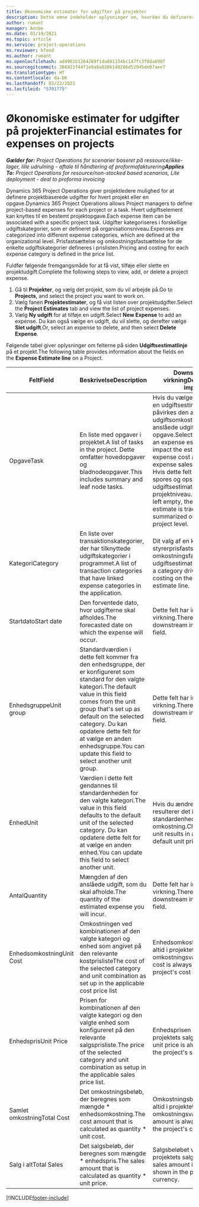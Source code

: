 ```yaml
---
title: Økonomiske estimater for udgifter på projekter
description: Dette emne indeholder oplysninger om, hvordan du definerer eller estimerer projektbaserede udgifter.
author: rumant
manager: Annbe
ms.date: 03/19/2021
ms.topic: article
ms.service: project-operations
ms.reviewer: kfend
ms.author: rumant
ms.openlocfilehash: ad4901b1264289f1da881154bc147fc3f8da698f
ms.sourcegitcommit: 386921f44f1e9a8a828b140206d52945de07aee7
ms.translationtype: HT
ms.contentlocale: da-DK
ms.lasthandoff: 03/22/2021
ms.locfileid: "5701775"
---
```

# <a name="financial-estimates-for-expenses-on-projects"></a><span data-ttu-id="452b9-103">Økonomiske estimater for udgifter på projekter</span><span class="sxs-lookup"><span data-stu-id="452b9-103">Financial estimates for expenses on projects</span></span>
<span data-ttu-id="452b9-104">_**Gælder for:** Project Operations for scenarier baseret på ressource/ikke-lager, lille udrulning - aftale til håndtering af proformafakturering_</span><span class="sxs-lookup"><span data-stu-id="452b9-104">_**Applies To:** Project Operations for resource/non-stocked based scenarios, Lite deployment - deal to proforma invoicing_</span></span>

<span data-ttu-id="452b9-105">Dynamics 365 Project Operations giver projektledere mulighed for at definere projektbaserede udgifter for hvert projekt eller en opgave.</span><span class="sxs-lookup"><span data-stu-id="452b9-105">Dynamics 365 Project Operations allows Project managers to define project-based expenses for each project or a task.</span></span> <span data-ttu-id="452b9-106">Hvert udgiftselement kan knyttes til en bestemt projektopgave.</span><span class="sxs-lookup"><span data-stu-id="452b9-106">Each expense item can be associated with a specific project task.</span></span> <span data-ttu-id="452b9-107">Udgifter kategoriseres i forskellige udgiftskategorier, som er defineret på organisationsniveau.</span><span class="sxs-lookup"><span data-stu-id="452b9-107">Expenses are categorized into different expense categories, which are defined at the organizational level.</span></span> <span data-ttu-id="452b9-108">Prisfastsættelse og omkostningsfastsættelse for de enkelte udgiftskategorier defineres i prislisten.</span><span class="sxs-lookup"><span data-stu-id="452b9-108">Pricing and costing for each expense category is defined in the price list.</span></span> 

<span data-ttu-id="452b9-109">Fuldfør følgende fremgangsmåde for at få vist, tilføje eller slette en projektudgift.</span><span class="sxs-lookup"><span data-stu-id="452b9-109">Complete the following steps to view, add, or delete a project expense.</span></span>

1. <span data-ttu-id="452b9-110">Gå til **Projekter**, og vælg det projekt, som du vil arbejde på.</span><span class="sxs-lookup"><span data-stu-id="452b9-110">Go to **Projects**, and select the project you want to work on.</span></span>
2. <span data-ttu-id="452b9-111">Vælg fanen **Projektestimater**, og få vist listen over projektudgifter.</span><span class="sxs-lookup"><span data-stu-id="452b9-111">Select the **Project Estimates** tab and view the list of project expenses.</span></span>
3. <span data-ttu-id="452b9-112">Vælg **Ny udgift** for at tilføje en udgift.</span><span class="sxs-lookup"><span data-stu-id="452b9-112">Select **New Expense** to add an expense.</span></span> <span data-ttu-id="452b9-113">Du kan også vælge en udgift, du vil slette, og derefter vælge **Slet udgift**.</span><span class="sxs-lookup"><span data-stu-id="452b9-113">Or, select an expense to delete, and then select **Delete Expense**.</span></span>

<span data-ttu-id="452b9-114">Følgende tabel giver oplysninger om felterne på siden **Udgiftsestimatlinje** på et projekt.</span><span class="sxs-lookup"><span data-stu-id="452b9-114">The following table provides information about the fields on the **Expense Estimate line** on a Project.</span></span> 

| <span data-ttu-id="452b9-115">**Felt**</span><span class="sxs-lookup"><span data-stu-id="452b9-115">**Field**</span></span> | <span data-ttu-id="452b9-116">**Beskrivelse**</span><span class="sxs-lookup"><span data-stu-id="452b9-116">**Description**</span></span> | <span data-ttu-id="452b9-117">**Downstream-virkning**</span><span class="sxs-lookup"><span data-stu-id="452b9-117">**Downstream impact**</span></span> |
| --- | --- | --- |
| <span data-ttu-id="452b9-118">Opgave</span><span class="sxs-lookup"><span data-stu-id="452b9-118">Task</span></span> | <span data-ttu-id="452b9-119">En liste med opgaver i projektet.</span><span class="sxs-lookup"><span data-stu-id="452b9-119">A list of tasks in the project.</span></span> <span data-ttu-id="452b9-120">Dette omfatter hovedopgaver og bladnodeopgaver.</span><span class="sxs-lookup"><span data-stu-id="452b9-120">This includes summary and leaf node tasks.</span></span> | <span data-ttu-id="452b9-121">Hvis du vælger en opgave til en udgiftsestimatlinje, påvirkes den anslåede udgiftsomkostning og det anslåede udgiftssalg for en opgave.</span><span class="sxs-lookup"><span data-stu-id="452b9-121">Selecting a task for an expense estimate line will impact the estimated expense cost and estimated expense sales for a task.</span></span> <span data-ttu-id="452b9-122">Hvis dette felt ikke udfyldes, spores og opsummeres udgiftsestimatet kun på projektniveau.</span><span class="sxs-lookup"><span data-stu-id="452b9-122">If this field is left empty, the expense estimate is tracked and summarized only at the project level.</span></span> |
| <span data-ttu-id="452b9-123">Kategori</span><span class="sxs-lookup"><span data-stu-id="452b9-123">Category</span></span> | <span data-ttu-id="452b9-124">En liste over transaktionskategorier, der har tilknyttede udgiftskategorier i programmet.</span><span class="sxs-lookup"><span data-stu-id="452b9-124">A list of transaction categories that have linked expense categories in the application.</span></span> | <span data-ttu-id="452b9-125">Dit valg af en kategori styrerprisfastsættelse og omkostningsfastsættelse på udgiftsestimatlinjen.</span><span class="sxs-lookup"><span data-stu-id="452b9-125">Selecting a category drives pricing and costing on the expense estimate line.</span></span> |
| <span data-ttu-id="452b9-126">Startdato</span><span class="sxs-lookup"><span data-stu-id="452b9-126">Start date</span></span> | <span data-ttu-id="452b9-127">Den forventede dato, hvor udgifterne skal afholdes.</span><span class="sxs-lookup"><span data-stu-id="452b9-127">The forecasted date on which the expense will occur.</span></span> | <span data-ttu-id="452b9-128">Dette felt har ingen afledt virkning.</span><span class="sxs-lookup"><span data-stu-id="452b9-128">There is no downstream impact for this field.</span></span> |
| <span data-ttu-id="452b9-129">Enhedsgruppe</span><span class="sxs-lookup"><span data-stu-id="452b9-129">Unit group</span></span> | <span data-ttu-id="452b9-130">Standardværdien i dette felt kommer fra den enhedsgruppe, der er konfigureret som standard for den valgte kategori.</span><span class="sxs-lookup"><span data-stu-id="452b9-130">The default value in this field comes from the unit group that's set up as default on the selected category.</span></span> <span data-ttu-id="452b9-131">Du kan opdatere dette felt for at vælge en anden enhedsgruppe.</span><span class="sxs-lookup"><span data-stu-id="452b9-131">You can update this field to select another unit group.</span></span> | <span data-ttu-id="452b9-132">Dette felt har ingen afledt virkning.</span><span class="sxs-lookup"><span data-stu-id="452b9-132">There is no downstream impact for this field.</span></span> |
| <span data-ttu-id="452b9-133">Enhed</span><span class="sxs-lookup"><span data-stu-id="452b9-133">Unit</span></span> | <span data-ttu-id="452b9-134">Værdien i dette felt gendannes til standardenheden for den valgte kategori.</span><span class="sxs-lookup"><span data-stu-id="452b9-134">The value in this field defaults to the default unit of the selected category.</span></span> <span data-ttu-id="452b9-135">Du kan opdatere dette felt for at vælge en anden enhed.</span><span class="sxs-lookup"><span data-stu-id="452b9-135">You can update this field to select another unit.</span></span> | <span data-ttu-id="452b9-136">Hvis du ændrer enheden, resulterer det i en anden standardenhedspris og -omkostning.</span><span class="sxs-lookup"><span data-stu-id="452b9-136">Changing the unit results in a different default unit price and cost.</span></span> |
| <span data-ttu-id="452b9-137">Antal</span><span class="sxs-lookup"><span data-stu-id="452b9-137">Quantity</span></span> | <span data-ttu-id="452b9-138">Mængden af den anslåede udgift, som du skal afholde.</span><span class="sxs-lookup"><span data-stu-id="452b9-138">The quantity of the estimated expense you will incur.</span></span> | <span data-ttu-id="452b9-139">Dette felt har ingen afledt virkning.</span><span class="sxs-lookup"><span data-stu-id="452b9-139">There is no downstream impact for this field.</span></span> |
| <span data-ttu-id="452b9-140">Enhedsomkostning</span><span class="sxs-lookup"><span data-stu-id="452b9-140">Unit Cost</span></span> | <span data-ttu-id="452b9-141">Omkostningen ved kombinationen af den valgte kategori og enhed som angivet på den relevante kostprisliste</span><span class="sxs-lookup"><span data-stu-id="452b9-141">The cost of the selected category and unit combination as set up in the applicable cost price list</span></span> | <span data-ttu-id="452b9-142">Enhedsomkostningen vises altid i projektets omkostningsvaluta.</span><span class="sxs-lookup"><span data-stu-id="452b9-142">The unit cost is always shown in the project's cost currency.</span></span> |
| <span data-ttu-id="452b9-143">Enhedspris</span><span class="sxs-lookup"><span data-stu-id="452b9-143">Unit Price</span></span> | <span data-ttu-id="452b9-144">Prisen for kombinationen af den valgte kategori og den valgte enhed som konfigureret på den relevante salgsprisliste.</span><span class="sxs-lookup"><span data-stu-id="452b9-144">The price of the selected category and unit combination as setup in the applicable sales price list.</span></span> | <span data-ttu-id="452b9-145">Enhedsprisen vises altid i projektets salgsvaluta.</span><span class="sxs-lookup"><span data-stu-id="452b9-145">The unit price is always shown in the project's sales currency.</span></span> |
| <span data-ttu-id="452b9-146">Samlet omkostning</span><span class="sxs-lookup"><span data-stu-id="452b9-146">Total Cost</span></span> | <span data-ttu-id="452b9-147">Det omkostningsbeløb, der beregnes som mængde \* enhedsomkostning.</span><span class="sxs-lookup"><span data-stu-id="452b9-147">The cost amount that is calculated as quantity \* unit cost.</span></span>| <span data-ttu-id="452b9-148">Omkostningsbeløbet vises altid i projektets omkostningsvaluta.</span><span class="sxs-lookup"><span data-stu-id="452b9-148">The cost amount is always shown in the project's cost currency.</span></span> |
| <span data-ttu-id="452b9-149">Salg i alt</span><span class="sxs-lookup"><span data-stu-id="452b9-149">Total Sales</span></span> | <span data-ttu-id="452b9-150">Det salgsbeløb, der beregnes som mængde \* enhedspris.</span><span class="sxs-lookup"><span data-stu-id="452b9-150">The sales amount that is calculated as quantity \* unit price.</span></span> | <span data-ttu-id="452b9-151">Salgsbeløbet vises altid i projektets salgsvaluta.</span><span class="sxs-lookup"><span data-stu-id="452b9-151">The sales amount is always shown in the project's sales currency.</span></span> |


[!INCLUDE[footer-include](../includes/footer-banner.md)]
